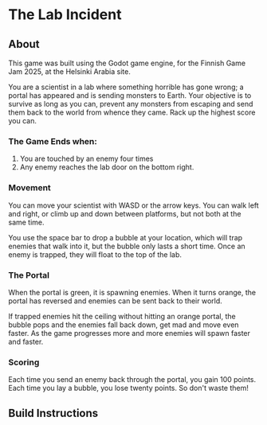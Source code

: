 # The Lab Incident
## About
This game was built using the Godot game engine, for the Finnish Game Jam 2025, at the Helsinki Arabia site.

You are a scientist in a lab where something horrible has gone wrong; a portal has appeared and is sending monsters to Earth.
Your objective is to survive as long as you can, prevent any monsters from escaping and send them back to the world from whence they came.
Rack up the highest score you can.

### The Game Ends when:
1. You are touched by an enemy four times
2. Any enemy reaches the lab door on the bottom right.

### Movement
You can move your scientist with WASD or the arrow keys. You can walk left and right, or climb up and down between platforms, but not both at the same time.

You use the space bar to drop a bubble at your location, which will trap enemies that walk into it, but the bubble only lasts a short time.
Once an enemy is trapped, they will float to the top of the lab.

### The Portal
When the portal is green, it is spawning enemies. When it turns orange, the portal has reversed and enemies can be sent back to their world.

If trapped enemies hit the ceiling without hitting an orange portal, the bubble pops and the enemies fall back down, get mad and move even faster.
As the game progresses more and more enemies will spawn faster and faster.

### Scoring
Each time you send an enemy back through the portal, you gain 100 points.
Each time you lay a bubble, you lose twenty points. So don't waste them!

## Build Instructions
